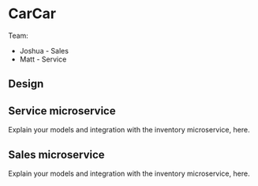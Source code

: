 # CarCar

Team:

* Joshua - Sales
* Matt - Service

## Design

## Service microservice

Explain your models and integration with the inventory
microservice, here.

## Sales microservice

Explain your models and integration with the inventory
microservice, here.
